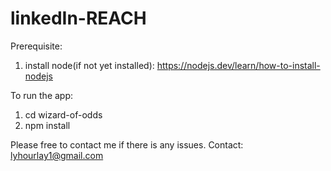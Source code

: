 # linkedIn-REACH

Prerequisite:
1. install node(if not yet installed): https://nodejs.dev/learn/how-to-install-nodejs


To run the app:
1. cd wizard-of-odds
2. npm install


Please free to contact me if there is any issues. 
Contact: lyhourlay1@gmail.com
